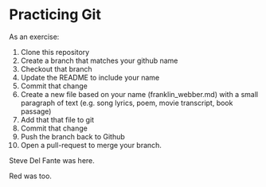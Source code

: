 # Practicing Git

As an exercise:

1. Clone this repository
2. Create a branch that matches your github name
3. Checkout that branch
4. Update the README to include your name
5. Commit that change
6. Create a new file based on your name (franklin_webber.md) with a small paragraph of text (e.g. song lyrics, poem, movie transcript, book passage)
7. Add that that file to git
8. Commit that change
9. Push the branch back to Github
10. Open a pull-request to merge your branch.

Steve Del Fante was here.

Red was too.
